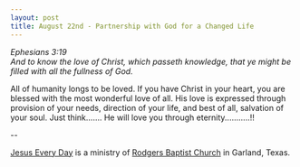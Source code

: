 ```yaml
---
layout: post
title: August 22nd - Partnership with God for a Changed Life
---
```


_Ephesians 3:19  
And to know the love of Christ, which passeth knowledge, that ye
might be filled with all the fullness of God._

All of humanity longs to be loved. If you have Christ in your
heart, you are blessed with the most wonderful love of all. His love
is expressed through provision of your needs, direction of your life,
and best of all, salvation of your soul. Just think....... He will
love you through eternity...........!!

 --

<a href=http://jesuseveryday.net>Jesus Every Day</a> is a ministry of <a href=http://rodgersbaptist.net>Rodgers Baptist Church</a> in Garland, Texas.
